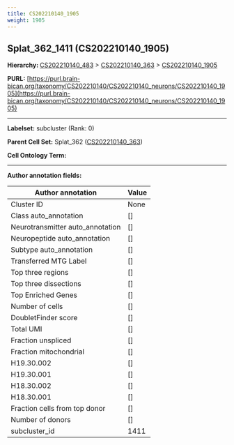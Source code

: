 ```yaml
---
title: CS202210140_1905
weight: 1905
---
```

## Splat_362_1411 (CS202210140_1905)
<b>Hierarchy: </b>
[CS202210140_483](../CS202210140_483) >
[CS202210140_363](../CS202210140_363) >
[CS202210140_1905](../CS202210140_1905)

**PURL:** [https://purl.brain-bican.org/taxonomy/CS202210140/CS202210140_neurons/CS202210140_1905](https://purl.brain-bican.org/taxonomy/CS202210140/CS202210140_neurons/CS202210140_1905)

---


**Labelset:** subcluster (Rank: 0)

**Parent Cell Set:** Splat_362 ([CS202210140_363](../CS202210140_363))



**Cell Ontology Term:** 

[MARKER GENES.]: #


---

[TRANSFERRED ANNOTATIONS.]: #


[AUTHOR ANNOTATION FIELDS.]: #


**Author annotation fields:**

| Author annotation | Value |
|-------------------|-------|
|Cluster ID|None|
|Class auto_annotation|[]|
|Neurotransmitter auto_annotation|[]|
|Neuropeptide auto_annotation|[]|
|Subtype auto_annotation|[]|
|Transferred MTG Label|[]|
|Top three regions|[]|
|Top three dissections|[]|
|Top Enriched Genes|[]|
|Number of cells|[]|
|DoubletFinder score|[]|
|Total UMI|[]|
|Fraction unspliced|[]|
|Fraction mitochondrial|[]|
|H19.30.002|[]|
|H19.30.001|[]|
|H18.30.002|[]|
|H18.30.001|[]|
|Fraction cells from top donor|[]|
|Number of donors|[]|
|subcluster_id|1411|
